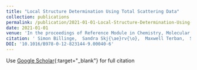 ```yaml
---
title: "Local Structure Determination Using Total Scattering Data"
collection: publications
permalink: /publication/2021-01-01-Local-Structure-Determination-Using-Total-Scattering-Data
date: 2021-01-01
venue: 'In the proceedings of Reference Module in Chemistry, Molecular Sciences and Chemical Engineering'
citation: ' Simon Billinge,  Sandra Skj{\ae}rv{\o},  Maxwell Terban,  Songsheng Tao,  Long Yang,  Yevgeny Rakita,  Benjamin Frandsen, &quot;Local Structure Determination Using Total Scattering Data.&quot; In the proceedings of Reference Module in Chemistry, Molecular Sciences and Chemical Engineering, 2021.'
DOI: '10.1016/B978-0-12-823144-9.00040-6'
---
```

Use [Google Scholar](https://scholar.google.com/scholar?q=Local+Structure+Determination+Using+Total+Scattering+Data){:target="_blank"} for full citation